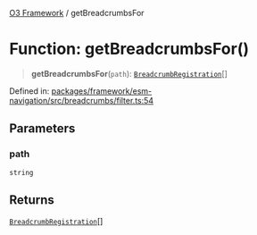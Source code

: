 [O3 Framework](../API.md) / getBreadcrumbsFor

# Function: getBreadcrumbsFor()

> **getBreadcrumbsFor**(`path`): [`BreadcrumbRegistration`](../interfaces/BreadcrumbRegistration.md)[]

Defined in: [packages/framework/esm-navigation/src/breadcrumbs/filter.ts:54](https://github.com/UjjawalPrabhat/openmrs-esm-core/blob/main/packages/framework/esm-navigation/src/breadcrumbs/filter.ts#L54)

## Parameters

### path

`string`

## Returns

[`BreadcrumbRegistration`](../interfaces/BreadcrumbRegistration.md)[]
